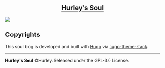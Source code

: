 <p align="center">
  <a href="https://soul.withh.life/">
    <h2 align="center">Hurley's Soul</h2>
  </a>
</p>

![](https://i.loli.net/2021/07/10/Jzch5BIqP6pUFeT.png)

## Copyrights

This soul blog is developed and built with [Hugo](https://github.com/gohugoio/hugo) via [hugo-theme-stack](https://github.com/CaiJimmy/hugo-theme-stack).

---

**Hurley's Soul** ©Hurley. Released under the GPL-3.0 License.
